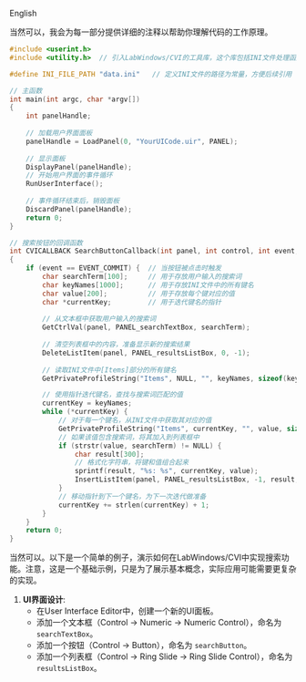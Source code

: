 English

当然可以，我会为每一部分提供详细的注释以帮助你理解代码的工作原理。

```c
#include <userint.h>
#include <utility.h>  // 引入LabWindows/CVI的工具库，这个库包括INI文件处理函数

#define INI_FILE_PATH "data.ini"   // 定义INI文件的路径为常量，方便后续引用

// 主函数
int main(int argc, char *argv[])
{
    int panelHandle;
    
    // 加载用户界面面板
    panelHandle = LoadPanel(0, "YourUICode.uir", PANEL);
    
    // 显示面板
    DisplayPanel(panelHandle);
    // 开始用户界面的事件循环
    RunUserInterface();
    
    // 事件循环结束后，销毁面板
    DiscardPanel(panelHandle);
    return 0;
}

// 搜索按钮的回调函数
int CVICALLBACK SearchButtonCallback(int panel, int control, int event, void *callbackData, int eventData1, int eventData2)
{
    if (event == EVENT_COMMIT) {  // 当按钮被点击时触发
        char searchTerm[100];     // 用于存放用户输入的搜索词
        char keyNames[1000];      // 用于存放INI文件中的所有键名
        char value[200];          // 用于存放每个键对应的值
        char *currentKey;         // 用于迭代键名的指针
        
        // 从文本框中获取用户输入的搜索词
        GetCtrlVal(panel, PANEL_searchTextBox, searchTerm);
        
        // 清空列表框中的内容，准备显示新的搜索结果
        DeleteListItem(panel, PANEL_resultsListBox, 0, -1);
        
        // 读取INI文件中[Items]部分的所有键名
        GetPrivateProfileString("Items", NULL, "", keyNames, sizeof(keyNames), INI_FILE_PATH);

        // 使用指针迭代键名，查找与搜索词匹配的值
        currentKey = keyNames;
        while (*currentKey) {
            // 对于每一个键名，从INI文件中获取其对应的值
            GetPrivateProfileString("Items", currentKey, "", value, sizeof(value), INI_FILE_PATH);
            // 如果该值包含搜索词，将其加入到列表框中
            if (strstr(value, searchTerm) != NULL) {
                char result[300];
                // 格式化字符串，将键和值组合起来
                sprintf(result, "%s: %s", currentKey, value);
                InsertListItem(panel, PANEL_resultsListBox, -1, result, 0);
            }
            // 移动指针到下一个键名，为下一次迭代做准备
            currentKey += strlen(currentKey) + 1;
        }
    }
    return 0;
}
```



当然可以。以下是一个简单的例子，演示如何在LabWindows/CVI中实现搜索功能。注意，这是一个基础示例，只是为了展示基本概念，实际应用可能需要更复杂的实现。

1. **UI界面设计**:
   - 在User Interface Editor中，创建一个新的UI面板。
   - 添加一个文本框（Control -> Numeric -> Numeric Control），命名为 `searchTextBox`。
   - 添加一个按钮（Control -> Button），命名为 `searchButton`。
   - 添加一个列表框（Control -> Ring Slide -> Ring Slide Control），命名为 `resultsListBox`。





